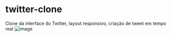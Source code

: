 # twitter-clone
Clone da interface do Twitter, layout responsivo, criação de tweet em tempo real
![image](https://user-images.githubusercontent.com/79213268/221679953-c137f7ea-de88-46e5-bf3e-a4d5be75c855.png)

